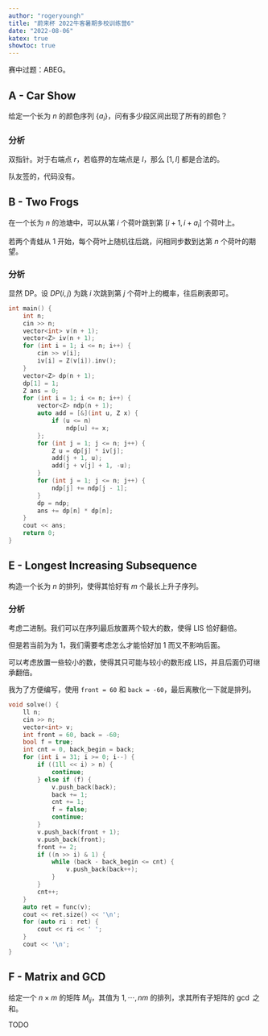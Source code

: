 ```yaml
---
author: "rogeryoungh"
title: "蔚来杯 2022牛客暑期多校训练营6"
date: "2022-08-06"
katex: true
showtoc: true
---
```


赛中过题：ABEG。

## A - Car Show

给定一个长为 $n$ 的颜色序列 $\{a_i\}$，问有多少段区间出现了所有的颜色？

### 分析

双指针。对于右端点 $r$，若临界的左端点是 $l$，那么 $[1, l]$ 都是合法的。

队友签的，代码没有。

## B - Two Frogs

在一个长为 $n$ 的池塘中，可以从第 $i$ 个荷叶跳到第 $[i + 1, i + a_i]$ 个荷叶上。

若两个青蛙从 $1$ 开始，每个荷叶上随机往后跳，问相同步数到达第 $n$ 个荷叶的期望。

### 分析

显然 DP。设 $DP(i, j)$ 为跳 $i$ 次跳到第 $j$ 个荷叶上的概率，往后刷表即可。

```cpp
int main() {
	int n;
	cin >> n;
	vector<int> v(n + 1);
	vector<Z> iv(n + 1);
	for (int i = 1; i <= n; i++) {
		cin >> v[i];
		iv[i] = Z(v[i]).inv();
	}
	vector<Z> dp(n + 1);
	dp[1] = 1;
	Z ans = 0;
	for (int i = 1; i <= n; i++) {
		vector<Z> ndp(n + 1);
		auto add = [&](int u, Z x) {
			if (u <= n) 
				ndp[u] += x;
		};
		for (int j = 1; j <= n; j++) {
			Z u = dp[j] * iv[j];
			add(j + 1, u);
			add(j + v[j] + 1, -u);
		}
		for (int j = 1; j <= n; j++) {
			ndp[j] += ndp[j - 1];
		}
		dp = ndp;
		ans += dp[n] * dp[n];
	}
	cout << ans;
	return 0;
}
```

## E - Longest Increasing Subsequence

构造一个长为 $n$ 的排列，使得其恰好有 $m$ 个最长上升子序列。

### 分析

考虑二进制。我们可以在序列最后放置两个较大的数，使得 LIS 恰好翻倍。

但是若当前为为 $1$，我们需要考虑怎么才能恰好加 $1$ 而又不影响后面。

可以考虑放置一些较小的数，使得其只可能与较小的数形成 LIS，并且后面仍可继承翻倍。

我为了方便编写，使用 `front = 60` 和 `back = -60`，最后离散化一下就是排列。


```cpp
void solve() {
	ll n;
	cin >> n;
	vector<int> v;
	int front = 60, back = -60;
	bool f = true;
	int cnt = 0, back_begin = back;
	for (int i = 31; i >= 0; i--) {
		if ((1ll << i) > n) {
			continue;
		} else if (f) {
			v.push_back(back);
			back += 1;
			cnt += 1;
			f = false;
			continue;
		}
		v.push_back(front + 1);
		v.push_back(front);
		front += 2;
		if ((n >> i) & 1) {
			while (back - back_begin <= cnt) {
				v.push_back(back++);
			}
		}
		cnt++;
	}
	auto ret = func(v);
	cout << ret.size() << '\n';
	for (auto ri : ret) {
		cout << ri << ' ';
	}
	cout << '\n';
}
```

## F - Matrix and GCD 

给定一个 $n \times m$ 的矩阵 $M_{ij}$，其值为 $1, \cdots, nm$ 的排列，求其所有子矩阵的 $\gcd$ 之和。

TODO
